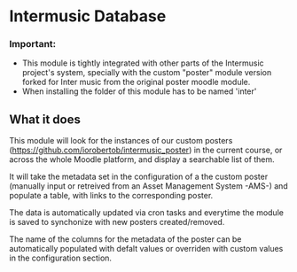 # Intermusic Database #

### Important: 
- This module is tightly integrated with other parts of the Intermusic project's system, specially with the custom "poster" module version forked for Inter music from the original poster moodle module. 
- When installing the folder of this module has to be named 'inter' 


## What it does
This module will look for the instances of our custom posters (https://github.com/iorobertob/intermusic_poster) in the current course, or across the whole Moodle platform, and display a searchable list of them. 

It will take the metadata set in the configuration of a the custom poster (manually input or retreived from an Asset Management System -AMS-) and populate a table, with links to the corresponding poster. 

The data is automatically updated via cron tasks and everytime the module is saved to synchonize with new posters created/removed. 

The name of the columns for the metadata of the poster can be automatically populated with defalt values or overriden with custom values in the configuration section.




